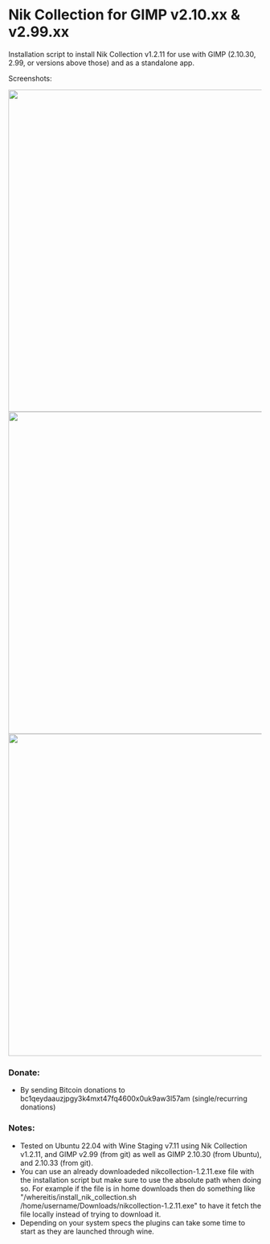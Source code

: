 Nik Collection for GIMP v2.10.xx & v2.99.xx
===

Installation script to install Nik Collection v1.2.11 for use with GIMP (2.10.30, 2.99, or versions above those) and as a standalone app. 

Screenshots:
  
<img src="https://raw.githubusercontent.com/draekko-rand/nik_for_gimp/master/images/screenshot1.png" data-canonical-src="https://raw.githubusercontent.com/draekko-rand/nik_for_gimp/master/images/screen_1.png" width="640px" />
  
  
<img src="https://raw.githubusercontent.com/draekko-rand/nik_for_gimp/master/images/screenshot2.png" data-canonical-src="https://raw.githubusercontent.com/draekko-rand/nik_for_gimp/master/images/screen_2.png" width="640px" />
  
  
<img src="https://raw.githubusercontent.com/draekko-rand/nik_for_gimp/master/images/screenshot3.png" data-canonical-src="https://raw.githubusercontent.com/draekko-rand/nik_for_gimp/master/images/screen_3.png" width="640px" />

### Donate:

* By sending Bitcoin donations to bc1qeydaauzjpgy3k4mxt47fq4600x0uk9aw3l57am (single/recurring donations)

### Notes:

* Tested on Ubuntu 22.04 with Wine Staging v7.11 using Nik Collection v1.2.11, and GIMP v2.99 (from git) as well as GIMP 2.10.30 (from Ubuntu), and 2.10.33 (from git).
* You can use an already downloadeded nikcollection-1.2.11.exe file with the installation script but make sure to use the absolute path when doing so. For example if the file is in home downloads then do something like "/whereitis/install_nik_collection.sh /home/username/Downloads/nikcollection-1.2.11.exe" to have it fetch the file locally instead of trying to download it.
* Depending on your system specs the plugins can take some time to start as they are launched through wine.
